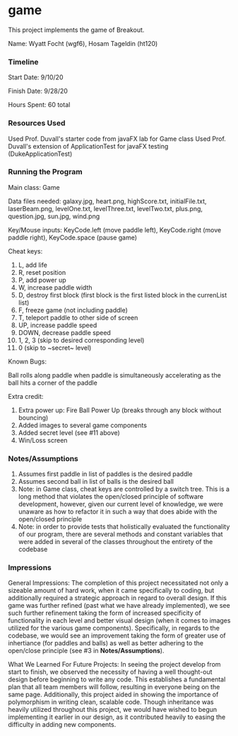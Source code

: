 game
====

This project implements the game of Breakout.

Name: Wyatt Focht (wgf6), Hosam Tageldin (ht120)

### Timeline

Start Date: 9/10/20

Finish Date: 9/28/20

Hours Spent: 60 total

### Resources Used

Used Prof. Duvall's starter code from javaFX lab for Game class
Used Prof. Duvall's extension of ApplicationTest for javaFX testing (DukeApplicationTest)

### Running the Program

Main class: Game

Data files needed: galaxy.jpg, heart.png, highScore.txt, initialFile.txt, laserBeam.png, levelOne.txt, levelThree.txt, levelTwo.txt, plus.png, question.jpg, sun.jpg, wind.png

Key/Mouse inputs: KeyCode.left (move paddle left), KeyCode.right (move paddle right), KeyCode.space (pause game)

Cheat keys:

1. L, add life
2. R, reset position
3. P, add power up
4. W, increase paddle width
5. D, destroy first block (first block is the first listed block in the currenList list)
6. F, freeze game (not including paddle)
7. T, teleport paddle to other side of screen
8. UP, increase paddle speed
9. DOWN, decrease paddle speed
10. 1, 2, 3 (skip to desired corresponding level)
11. 0 (skip to ~secret~ level)

Known Bugs:

Ball rolls along paddle when paddle is simultaneously accelerating as the ball hits a corner of the paddle

Extra credit:

1. Extra power up: Fire Ball Power Up (breaks through any block without bouncing)
2. Added images to several game components
3. Added secret level (see #11 above)
4. Win/Loss screen

### Notes/Assumptions

1. Assumes first paddle in list of paddles is the desired paddle
2. Assumes second ball in list of balls is the desired ball
3. Note: in Game class, cheat keys are controlled by a switch tree.  This is a long method that violates the open/closed
principle of software development, however, given our current level of knowledge, we were unaware as how to refactor 
it in such a way that does abide with the open/closed principle
4. Note: in order to provide tests that holistically evaluated the functionality of our program, there are several
methods and constant variables that were added in several of the classes throughout the entirety of the codebase
 



### Impressions

General Impressions: The completion of this project necessitated not only a sizeable amount of hard work, when it 
came specifically to coding, but additionally required a strategic approach in regard to overall design.
If this game was further refined (past what we have already implemented), we see such further refinement
taking the form of increased specificity of functionality in each level and better visual design (when it comes to 
images utilized for the various game components).  Specifically, in regards to the codebase, we would see
an improvement taking the form of greater use of inhertiance (for paddles and balls) as well as better adhering
to the open/close principle (see #3 in **Notes/Assumptions**).
 

What We Learned For Future Projects: In seeing the project develop from start to finish, we observed the necessity
of having a well thought-out design before beginning to write any code.  This establishes a fundamental plan
that all team members will follow, resulting in everyone being on the same page.  Additionally, this project aided
in showing the importance of polymorphism in writing clean, scalable code.  Though inheritance was heavily utilized
throughout this project, we would have wished to begun implementing it earlier in our design, as it contributed
heavily to easing the difficulty in adding new components.